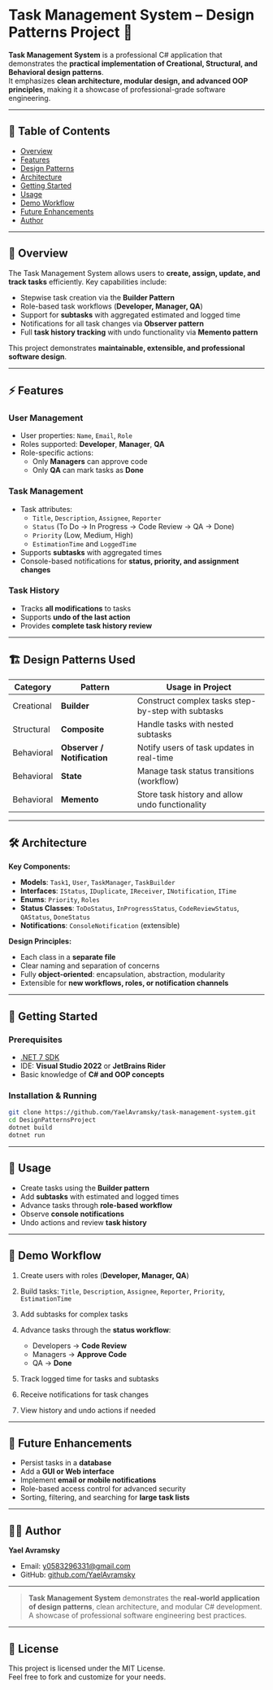# Task Management System – Design Patterns Project 🚀

**Task Management System** is a professional C# application that demonstrates the **practical implementation of Creational, Structural, and Behavioral design patterns**.  
It emphasizes **clean architecture, modular design, and advanced OOP principles**, making it a showcase of professional-grade software engineering.

---

## 📖 Table of Contents
- [Overview](#📝-overview)
- [Features](#⚡-features)
- [Design Patterns](#🏗️-design-patterns-used)
- [Architecture](#🛠-architecture)
- [Getting Started](#🚀-getting-started)
- [Usage](#🎯-usage)
- [Demo Workflow](#🔄-demo-workflow)
- [Future Enhancements](#🌟-future-enhancements)
- [Author](#👩‍💻-author)

---

## 📝 Overview
The Task Management System allows users to **create, assign, update, and track tasks** efficiently. Key capabilities include:

- Stepwise task creation via the **Builder Pattern**
- Role-based task workflows (**Developer, Manager, QA**)
- Support for **subtasks** with aggregated estimated and logged time
- Notifications for all task changes via **Observer pattern**
- Full **task history tracking** with undo functionality via **Memento pattern**

This project demonstrates **maintainable, extensible, and professional software design**.

---

## ⚡ Features

### User Management
- User properties: `Name`, `Email`, `Role`
- Roles supported: **Developer**, **Manager**, **QA**
- Role-specific actions:
  - Only **Managers** can approve code
  - Only **QA** can mark tasks as **Done**

### Task Management
- Task attributes:
  - `Title`, `Description`, `Assignee`, `Reporter`
  - `Status` (To Do → In Progress → Code Review → QA → Done)
  - `Priority` (Low, Medium, High)
  - `EstimationTime` and `LoggedTime`
- Supports **subtasks** with aggregated times
- Console-based notifications for **status, priority, and assignment changes**

### Task History
- Tracks **all modifications** to tasks
- Supports **undo of the last action**
- Provides **complete task history review**

---

## 🏗️ Design Patterns Used

| Category      | Pattern                     | Usage in Project |
|---------------|-----------------------------|----------------|
| Creational    | **Builder**                 | Construct complex tasks step-by-step with subtasks |
| Structural    | **Composite**               | Handle tasks with nested subtasks |
| Behavioral    | **Observer / Notification** | Notify users of task updates in real-time |
| Behavioral    | **State**                   | Manage task status transitions (workflow) |
| Behavioral    | **Memento**                 | Store task history and allow undo functionality |

---

## 🛠 Architecture

**Key Components:**

- **Models**: `Task1`, `User`, `TaskManager`, `TaskBuilder`
- **Interfaces**: `IStatus`, `IDuplicate`, `IReceiver`, `INotification`, `ITime`
- **Enums**: `Priority`, `Roles`
- **Status Classes**: `ToDoStatus`, `InProgressStatus`, `CodeReviewStatus`, `QAStatus`, `DoneStatus`
- **Notifications**: `ConsoleNotification` (extensible)

**Design Principles:**

- Each class in a **separate file**
- Clear naming and separation of concerns
- Fully **object-oriented**: encapsulation, abstraction, modularity
- Extensible for **new workflows, roles, or notification channels**

---

## 🚀 Getting Started

### Prerequisites
- [.NET 7 SDK](https://dotnet.microsoft.com/download/dotnet/7.0)
- IDE: **Visual Studio 2022** or **JetBrains Rider**
- Basic knowledge of **C# and OOP concepts**

### Installation & Running
```bash
git clone https://github.com/YaelAvramsky/task-management-system.git
cd DesignPatternsProject
dotnet build
dotnet run
````

---

## 🎯 Usage

* Create tasks using the **Builder pattern**
* Add **subtasks** with estimated and logged times
* Advance tasks through **role-based workflow**
* Observe **console notifications**
* Undo actions and review **task history**

---

## 🔄 Demo Workflow

1. Create users with roles (**Developer, Manager, QA**)
2. Build tasks: `Title`, `Description`, `Assignee`, `Reporter`, `Priority`, `EstimationTime`
3. Add subtasks for complex tasks
4. Advance tasks through the **status workflow**:

   * Developers → **Code Review**
   * Managers → **Approve Code**
   * QA → **Done**
5. Track logged time for tasks and subtasks
6. Receive notifications for task changes
7. View history and undo actions if needed

---

## 🌟 Future Enhancements

* Persist tasks in a **database**
* Add a **GUI or Web interface**
* Implement **email or mobile notifications**
* Role-based access control for advanced security
* Sorting, filtering, and searching for **large task lists**

---

## 👩‍💻 Author

**Yael Avramsky**

* Email: [y0583296331@gmail.com](mailto:y0583296331@gmail.com)
* GitHub: [github.com/YaelAvramsky](https://github.com/YaelAvramsky)

---

> **Task Management System** demonstrates the **real-world application of design patterns**, clean architecture, and modular C# development.
> A showcase of professional software engineering best practices.

---

## 📜 License

This project is licensed under the MIT License.  
Feel free to fork and customize for your needs.